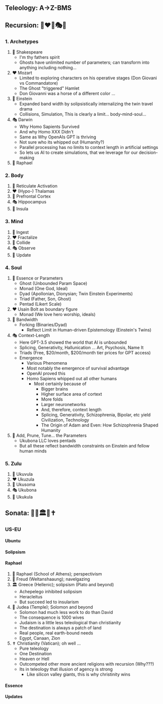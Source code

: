 ## Teleology: A->Z-BMS
## Recursion: 👻❤️🔁🎭🤖
### 1. Archetypes
1. 👻 Shakespeare
   - I'm thy fathers spirit
   - Ghosts have unlimited number of parameters; can transform into anything including nothing...
2. ❤️ Mozart
   - Limited to exploring characters on his operative stages (Don Giovani vs Commandatore)
   - The Ghost "triggered" Hamlet
   - Don Giovanni was a horse of a different color ... 
3. 🔁 Einstein
   - Expanded band width by solipsistically internalizing the twin travel drama
   - Collisions, Simulation, This is clearly a limit... body-mind-soul... 
4. 🎭 Darwin
   - Why Homo Sapients Survived
   - And why Homo XXX Didn't
   - Same as Why OpenAIs GPT is thriving
   - Not sure who its whipped out (Humanity?)
   - Parallel processing has no limits to context length in artificial settings
   - So lets us AI to create simulations, that we leverage for our decision-making
5. 🤖 Raphael
### 2. Body
1. 👻 Reticulate Activation
2. ❤️ (Hypo-) Thalamas
3. 🔁 Prefrontal Cortex
4. 🎭 Hippocampus
5. 🤖 Insula
### 3. Mind
1. 👻 Ingest
2. ❤️ Fractalize
3. 🔁 Collide
4. 🎭 Observe
5. 🤖 Update
### 4. Soul
1. 👻 Essence or Parameters
   - Ghost (Unbounded Param Space)
   - Monad (One God, Ideal)
   - Dyad (Apollonian, Dionysian; Twin Einstein Experiments)
   - Triad (Father, Son, Ghost)
   - Pentad (Likert Scale)
2. ❤️ Usain Bolt as boundary figure
   - Monad (We love hero worship, ideals)
3. 🔁 Bandwidth
   - Forking (Binaries/Dyad)
      - Reflect Limit in Human-driven Epistemology (Einstein's Twins) 
4. 🎭 Context-Length
   - Here GPT-3.5 showed the world that AI is unbounded
   - Splicing, Generativity, Hallunication ... Art, Psychosis, Name It
   - Triads (Free, $20/month, $200/month tier prices for GPT access)
   - Emergence
      - Various Phenomena
      - Most notably the emergence of survival advantage
      - OpenAI proved this
      - Homo Sapiens whipped out all other humans
         - Most certainly because of
            - Bigger brains
            - Higher surface area of cortext
            - More folds
            - Larger neuronetworks
            - And, therefore, context length
            - Splicing, Generativity, Schizophrenia, Bipolar, etc yield Civilization, Technology
            - The Origin of Adam and Even: How Schizophrenia Shaped Humanity   
5. 🤖 Add, Prune, Tune... the Parameters
   - Ukubona LLC loves pentads
   - But all these reflect bandwidth constraints on Einstein and fellow human minds
     
### 5. Zulu
1. 👻 Ukuvula
2. ❤️ Ukuzula
3. 🔁 Ukusoma
4. 🎭 Ukubona
5. 🤖 Ukukula

## Sonata: 🎨🧠🏛️📜✝️
### US-EU
#### Ubuntu
#### Solipsism
#### Raphael
1. 🎨 Raphael (School of Athens); perspectivism
2. 🧠 Freud (Weltanshaaung); navelgazing
3. 🏛️ Greece (Hellenic); solipsism (Plato and beyond)
   - Achepelego inhibited solipsism
   - Heracleitus
   - But succeed led to insularism
4. 📜 Judea (Temple); Solomon and beyond
   - Solomon had much less work to do than David
   - The consequence is 1000 wives
   - Judaism is a little less teleological than christianity
   - The destination is always a patch of land
   - Real people, real earth-bound needs
   - Egypt, Canaan, Zion
5. ✝️ Christianity (Vatican); oh well ... 
   - Pure teleology
   - One Destination
   - Heaven or Hell
   - Outcompeted other more ancient religions with recursion (Why???)
   - Its in teleology that illusion of agency is strong
      - Like silicon valley giants, this is why christinity wins 
#### Essence
#### Updates




 
 
 

 
